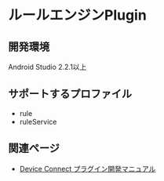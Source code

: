 # ルールエンジンPlugin

## 開発環境
Android Studio 2.2.1以上

## サポートするプロファイル
- rule
- ruleService

## 関連ページ
- [Device Connect プラグイン開発マニュアル](https://github.com/DeviceConnect/DeviceConnect-Android/wiki/DevicePlugin-Manual-for-Android-Studio-110)
